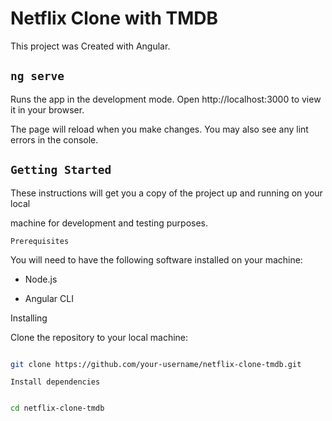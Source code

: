 # Netflix Clone with TMDB

This project was Created with Angular.

 ## ``` ng serve ```

Runs the app in the development mode.
Open http://localhost:3000 to view it in your browser.

The page will reload when you make changes.
You may also see any lint errors in the console.


 ## ``` Getting Started ```
These instructions will get you a copy of the project up and running on your local 

machine for development and testing purposes.


` Prerequisites `

You will need to have the following software installed on your machine:

 - Node.js
 
 - Angular CLI
 
 
Installing

Clone the repository to your local machine:


```bash 

git clone https://github.com/your-username/netflix-clone-tmdb.git 

```
 

``` Install dependencies ```


```bash 

cd netflix-clone-tmdb

```






